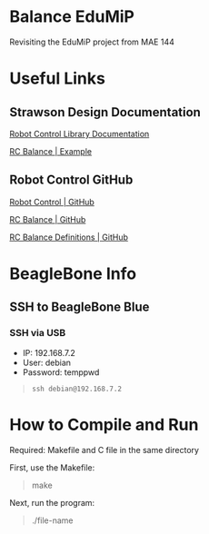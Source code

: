 # Balance EduMiP

Revisiting the EduMiP project from MAE 144


# Useful Links

## Strawson Design Documentation

[Robot Control Library Documentation](http://strawsondesign.com/docs/librobotcontrol/index.html)

[RC Balance | Example](http://strawsondesign.com/docs/librobotcontrol/rc_balance_8c-example.html)

## Robot Control GitHub

[Robot Control | GitHub](https://github.com/beagleboard/librobotcontrol)

[RC Balance | GitHub](https://github.com/beagleboard/librobotcontrol/blob/master/examples/src/rc_balance.c)

[RC Balance Definitions | GitHub](https://github.com/beagleboard/librobotcontrol/blob/master/examples/src/rc_balance_defs.h)


# BeagleBone Info

## SSH to BeagleBone Blue

### SSH via USB
- IP: 192.168.7.2
- User: debian
- Password: temppwd

> `ssh debian@192.168.7.2`

# How to Compile and Run

Required: Makefile and C file in the same directory

First, use the Makefile:

> make

Next, run the program:

> ./file-name